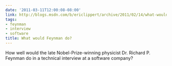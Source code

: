 ```yaml
---
date: '2011-03-11T12:00:08-08:00'
link: http://blogs.msdn.com/b/ericlippert/archive/2011/02/14/what-would-feynman-do.aspx?PageIndex=1
tags:
- feynman
- interview
- software
title: What would Feynman do?
---
```


How well would the late Nobel-Prize-winning physicist Dr. Richard P. Feynman do in a technical interview at a software company?
